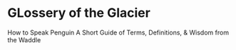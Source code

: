 # GLossery of the Glacier

How to Speak Penguin
A Short Guide of Terms, Definitions, & Wisdom from the Waddle
